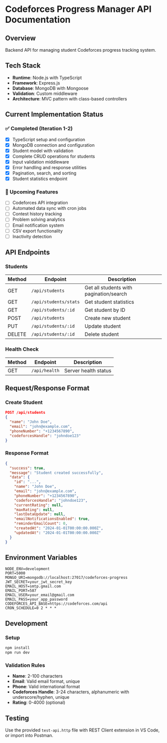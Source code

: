 # Codeforces Progress Manager API Documentation

## Overview
Backend API for managing student Codeforces progress tracking system.

## Tech Stack
- **Runtime**: Node.js with TypeScript
- **Framework**: Express.js
- **Database**: MongoDB with Mongoose
- **Validation**: Custom middleware
- **Architecture**: MVC pattern with class-based controllers

## Current Implementation Status

### ✅ Completed (Iteration 1-2)
- [x] TypeScript setup and configuration
- [x] MongoDB connection and configuration
- [x] Student model with validation
- [x] Complete CRUD operations for students
- [x] Input validation middleware
- [x] Error handling and response utilities
- [x] Pagination, search, and sorting
- [x] Student statistics endpoint

### 🚧 Upcoming Features
- [ ] Codeforces API integration
- [ ] Automated data sync with cron jobs
- [ ] Contest history tracking
- [ ] Problem solving analytics
- [ ] Email notification system
- [ ] CSV export functionality
- [ ] Inactivity detection

## API Endpoints

### Students
| Method | Endpoint | Description |
|--------|----------|-------------|
| GET | `/api/students` | Get all students with pagination/search |
| GET | `/api/students/stats` | Get student statistics |
| GET | `/api/students/:id` | Get student by ID |
| POST | `/api/students` | Create new student |
| PUT | `/api/students/:id` | Update student |
| DELETE | `/api/students/:id` | Delete student |

### Health Check
| Method | Endpoint | Description |
|--------|----------|-------------|
| GET | `/api/health` | Server health status |

## Request/Response Format

### Create Student
```json
POST /api/students
{
  "name": "John Doe",
  "email": "john@example.com",
  "phoneNumber": "+1234567890",
  "codeforcesHandle": "johndoe123"
}
```

### Response Format
```json
{
  "success": true,
  "message": "Student created successfully",
  "data": {
    "id": "...",
    "name": "John Doe",
    "email": "john@example.com",
    "phoneNumber": "+1234567890",
    "codeforcesHandle": "johndoe123",
    "currentRating": null,
    "maxRating": null,
    "lastDataUpdate": null,
    "emailNotificationsEnabled": true,
    "reminderEmailCount": 0,
    "createdAt": "2024-01-01T00:00:00.000Z",
    "updatedAt": "2024-01-01T00:00:00.000Z"
  }
}
```

## Environment Variables
```env
NODE_ENV=development
PORT=5000
MONGO_URI=mongodb://localhost:27017/codeforces-progress
JWT_SECRET=your_jwt_secret_key
EMAIL_HOST=smtp.gmail.com
EMAIL_PORT=587
EMAIL_USER=your_email@gmail.com
EMAIL_PASS=your_app_password
CODEFORCES_API_BASE=https://codeforces.com/api
CRON_SCHEDULE=0 2 * * *
```

## Development

### Setup
```bash
npm install
npm run dev
```

### Validation Rules
- **Name**: 2-100 characters
- **Email**: Valid email format, unique
- **Phone**: Valid international format
- **Codeforces Handle**: 3-24 characters, alphanumeric with underscore/hyphen, unique
- **Rating**: 0-4000 (optional)

## Testing
Use the provided `test-api.http` file with REST Client extension in VS Code, or import into Postman.